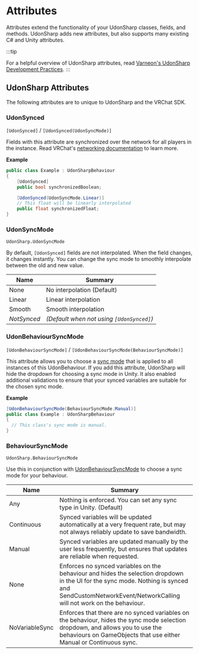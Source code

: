 # Attributes

Attributes extend the functionality of your UdonSharp classes, fields, and methods. UdonSharp adds new attributes, but also supports many existing C# and Unity attributes.

:::tip

For a helpful overview of UdonSharp attributes, read [Varneon's UdonSharp Development Practices](https://vrclibrary.com/wiki/books/varneons-udonsharp-development-practices/page/attributes). 
:::

## UdonSharp Attributes

The following attributes are to unique to UdonSharp and the VRChat SDK.

### UdonSynced
`[UdonSynced]` / `[UdonSynced(UdonSyncMode)]`

Fields with this attribute are synchronized over the network for all players in the instance. Read VRChat's [networking documentation](/worlds/udon/networking/) to learn more.

**Example**
```cs
public class Example : UdonSharpBehaviour 
{
    [UdonSynced]
    public bool synchronizedBoolean;

    [UdonSynced(UdonSyncMode.Linear)]
    // This float will be linearly interpolated
    public float synchronizedFloat;
}
```
### UdonSyncMode
`UdonSharp.UdonSyncMode`

By default, `[UdonSynced]` fields are not interpolated. When the field changes, it changes instantly. You can change the sync mode to smoothly interpolate between the old and new value.

| Name        | Summary                                   |
| ----------- | ----------------------------------------- |
| None        | No interpolation (Default)                |
| Linear      | Linear interpolation                      |
| Smooth      | Smooth interpolation                      |
| *NotSynced* | *(Default when not using `[UdonSynced]`)* |
### UdonBehaviourSyncMode
`[UdonBehaviourSyncMode]` / `[UdonBehaviourSyncMode(BehaviourSyncMode)]`

This attribute allows you to choose a [sync mode](#behavioursyncmode) that is applied to all instances of this UdonBehaviour. If you add this attribute, UdonSharp will hide the dropdown for choosing a sync mode in Unity. It also enabled additional validations to ensure that your synced variables are suitable for the chosen sync mode.

**Example**
```cs
[UdonBehaviourSyncMode(BehaviourSyncMode.Manual)]
public class Example : UdonSharpBehaviour 
{
  // This class's sync mode is manual.
}
```

### BehaviourSyncMode
`UdonSharp.BehaviourSyncMode`

Use this in conjunction with [UdonBehaviourSyncMode](#udonbehavioursyncmode) to choose a sync mode for your behaviour.

| Name           | Summary                                                                                                                                                                                              |
| -------------- | ---------------------------------------------------------------------------------------------------------------------------------------------------------------------------------------------------- |
| Any            | Nothing is enforced. You can set any sync type in Unity. (Default)                                                                                                                                   |
| Continuous     | Synced variables will be updated automatically at a very frequent rate, but may not always reliably update to save bandwidth.                                                                        |
| Manual         | Synced variables are updated manually by the user less frequently, but ensures that updates are reliable when requested.                                                                             |
| None           | Enforces no synced variables on the behaviour and hides the selection dropdown in the UI for the sync mode. Nothing is synced and SendCustomNetworkEvent/NetworkCalling will not work on the behaviour.             |
| NoVariableSync | Enforces that there are no synced variables on the behaviour, hides the sync mode selection dropdown, and allows you to use the behaviours on GameObjects that use either Manual or Continuous sync. |
